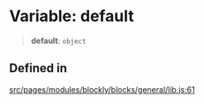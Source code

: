 # Variable: default

> **default**: `object`

## Defined in

[src/pages/modules/blockly/blocks/general/lib.js:61](https://github.com/DhyeyMavani2003/r-blocks/blob/7e7320f10e8cdef37355f89e9ab53b89acb97f36/src/pages/modules/blockly/blocks/general/lib.js#L61)
